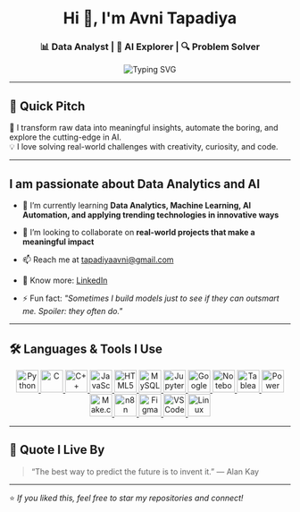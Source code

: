 <h1 align="center">Hi 👋, I'm Avni Tapadiya</h1>
<h3 align="center">📊 Data Analyst | 🧠 AI Explorer | 🔍 Problem Solver</h3>

<p align="center">
  <img src="https://readme-typing-svg.demolab.com?font=Fira+Code&size=22&pause=1000&center=true&vCenter=true&width=600&lines=Turning+Data+into+Decisions;Building+AI+that+Learns+and+Solves;Exploring+Tech+to+Make+an+Impact" alt="Typing SVG" />
</p>

---

## 🚀 Quick Pitch

🔎 I transform raw data into meaningful insights, automate the boring, and explore the cutting-edge in AI.  
💡 I love solving real-world challenges with creativity, curiosity, and code.

---

## I am passionate about Data Analytics and AI

- 🌱 I’m currently learning **Data Analytics, Machine Learning, AI Automation, and applying trending technologies in innovative ways**
  
- 🤝 I’m looking to collaborate on **real-world projects that make a meaningful impact**
  
- 📫 Reach me at [tapadiyaavni@gmail.com](mailto:tapadiyaavni@gmail.com)
  
- 🔗 Know more: [LinkedIn](https://www.linkedin.com/in/avni-tapadiya-7aa898310/)
  
- ⚡ Fun fact: *"Sometimes I build models just to see if they can outsmart me. Spoiler: they often do."*

---

## 🛠️ Languages & Tools I Use

<p align="center">
  <!-- Languages -->
  <a href="https://www.python.org/" target="_blank">
    <img src="https://cdn.jsdelivr.net/gh/devicons/devicon/icons/python/python-original.svg" height="40" alt="Python"/>
  </a>
  <a href="https://en.wikipedia.org/wiki/C_(programming_language)" target="_blank">
    <img src="https://cdn.jsdelivr.net/gh/devicons/devicon/icons/c/c-original.svg" height="40" alt="C"/>
  </a>
  <a href="https://isocpp.org/" target="_blank">
    <img src="https://cdn.jsdelivr.net/gh/devicons/devicon/icons/cplusplus/cplusplus-original.svg" height="40" alt="C++"/>
  </a>
  <a href="https://developer.mozilla.org/en-US/docs/Web/JavaScript" target="_blank">
    <img src="https://cdn.jsdelivr.net/gh/devicons/devicon/icons/javascript/javascript-original.svg" height="40" alt="JavaScript"/>
  </a>
  <a href="https://developer.mozilla.org/en-US/docs/Glossary/HTML5" target="_blank">
    <img src="https://cdn.jsdelivr.net/gh/devicons/devicon/icons/html5/html5-original.svg" height="40" alt="HTML5"/>
  </a>
  <a href="https://www.mysql.com/" target="_blank">
    <img src="https://cdn.jsdelivr.net/gh/devicons/devicon/icons/mysql/mysql-original.svg" height="40" alt="MySQL"/>
  </a>
  <a href="https://jupyter.org/" target="_blank">
    <img src="https://cdn.jsdelivr.net/gh/devicons/devicon/icons/jupyter/jupyter-original.svg" height="40" alt="Jupyter"/>
  </a>

  <!-- Platforms & Tools -->
  <a href="https://colab.research.google.com/" target="_blank">
    <img src="https://upload.wikimedia.org/wikipedia/commons/1/19/Colaboratory.svg" height="40" alt="Google Colab"/>
  </a>
  <a href="https://notebooklm.google/" target="_blank">
    <img src="https://github.com/Avni-Tapadiya/Avni-Tapadiya/assets/17172405/6483e2b1-5604-40d7-a1e7-d822f5cf20cc" height="40" alt="NotebookLM"/>
  </a>
  <a href="https://www.tableau.com/" target="_blank">
    <img src="https://upload.wikimedia.org/wikipedia/commons/4/4b/Tableau_Logo.png" height="40" alt="Tableau"/>
  </a>
  <a href="https://powerbi.microsoft.com/" target="_blank">
    <img src="https://learn.microsoft.com/en-us/media/logos/logo_power-bi.svg" height="40" alt="Power BI"/>
  </a>
  <a href="https://www.make.com/" target="_blank">
    <img src="https://avatars.githubusercontent.com/u/49617047?s=200&v=4" height="40" alt="Make.com"/>
  </a>
  <a href="https://n8n.io/" target="_blank">
    <img src="https://avatars.githubusercontent.com/u/45487711?s=200&v=4" height="40" alt="n8n"/>
  </a>
  <a href="https://www.figma.com/" target="_blank">
    <img src="https://cdn.jsdelivr.net/gh/devicons/devicon/icons/figma/figma-original.svg" height="40" alt="Figma"/>
  </a>
  <a href="https://code.visualstudio.com/" target="_blank">
    <img src="https://cdn.jsdelivr.net/gh/devicons/devicon/icons/vscode/vscode-original.svg" height="40" alt="VS Code"/>
  </a>
  <a href="https://www.linux.org/" target="_blank">
    <img src="https://cdn.jsdelivr.net/gh/devicons/devicon/icons/linux/linux-original.svg" height="40" alt="Linux"/>
  </a>
</p>

---

## 🧠 Quote I Live By

> “The best way to predict the future is to invent it.” — Alan Kay

---

⭐ *If you liked this, feel free to star my repositories and connect!*
